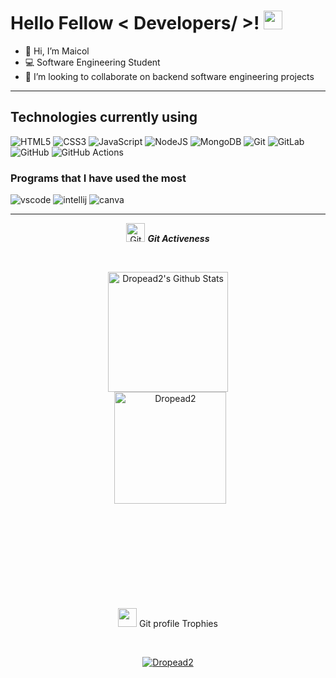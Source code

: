 <h1> Hello Fellow < Developers/ >! <img src = "https://raw.githubusercontent.com/MartinHeinz/MartinHeinz/master/wave.gif" width = 30px> </h1>
<p align='center'>
</p>
  
  
- 👋 Hi, I’m Maicol
- 💻 Software Engineering Student
- 👯 I’m looking to collaborate on backend software engineering projects   

---


## Technologies currently using

<div>
  <img  alt="HTML5" src="https://img.shields.io/badge/html5-%23E34F26.svg?style=for-the-badge&logo=html5&logoColor=white"/>
  <img  alt="CSS3" src="https://img.shields.io/badge/css3-%231572B6.svg?style=for-the-badge&logo=css3&logoColor=white"/>
  <img  alt="JavaScript" src="https://img.shields.io/badge/javascript-%23323330.svg?style=for-the-badge&logo=javascript&logoColor=%23F7DF1E"/>
  
  <img  alt="NodeJS" src="https://img.shields.io/badge/node.js-%2343853D.svg?style=for-the-badge&logo=node-js&logoColor=white"/>
  <img  alt="MongoDB" src ="https://img.shields.io/badge/MongoDB-%234ea94b.svg?style=for-the-badge&logo=mongodb&logoColor=white"/>
  <img  alt="Git" src="https://img.shields.io/badge/-Git-%23F05032.svg?style=for-the-badge&logo=git&logoColor=%23ffffff"/>
  <img  alt="GitLab" src="https://img.shields.io/badge/-GitLab-FCA121.svg?style=for-the-badge&logo=gitlab"/>
  <img  alt="GitHub" src="https://img.shields.io/badge/-GitHub-181717.svg?style=for-the-badge&logo=github"/>
  <img  alt="GitHub Actions" src="https://img.shields.io/badge/-Github%20Actions-2088FF.svg?style=for-the-badge&logo=github-actions&logoColor=ffffff"/>
</div>

### Programs that I have used the most

<div>
  <img  alt="vscode" src="https://img.shields.io/badge/Visual_Studio_Code-0078D4?style=for-the-badge&logo=visual%20studio%20code&logoColor=white"/> 
  <img  alt="intellij" src="https://img.shields.io/badge/IntelliJ_IDEA-000000.svg?style=for-the-badge&logo=intellij-idea&logoColor=white"/> 
  <img  alt="canva" src="https://img.shields.io/badge/Canva-%2300C4CC.svg?&style=for-the-badge&logo=Canva&logoColor=white"/>
</div>

---


<p align="center">
 <img src="https://media.giphy.com/media/W5eoZHPpUx9sapR0eu/giphy.gif" width="30" alt="Git"/>&nbsp;<i><b>Git Activeness</b></i>
</p>
  
<br/>
  <p align="center">
    <a href="https://github.com/anuraghazra/github-readme-stats"><img alt="Dropead2's Github Stats" src="https://github-readme-stats.vercel.app/api?username=Dropead2&show_icons=true&count_private=true&theme=algolia" height="192px"/></a>
<br/>
  &nbsp;
	<img src="https://github-readme-stats.vercel.app/api/top-langs?username=Dropead2&show_icons=true&locale=en&layout=compact&theme=algolia" alt="Dropead2" height="179px"/>
  <br/>
  </p>  


<br><br><br><br><br><br><br><br>

<p align="center">
 <img src="https://media.giphy.com/media/QaMcXSekUWx7aogAUr/giphy.gif" width="30" />&nbsp;Git profile Trophies
</p>
<br>

<p align="center">
 <a href="https://github.com/ryo-ma/github-profile-trophy">
  <img src="https://github-profile-trophy.vercel.app/?username=dropead2&layout=compact&theme=algolia" alt="Dropead2" />
 </a>
</p>
